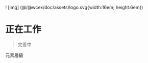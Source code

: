 <!--DESC: {icon:{name:"explore"},id:5} -->

! [img] (@/@wcex/doc/assets/logo.svg{width:16em; height:6em})
# 正在工作
> 完善中

元素層級